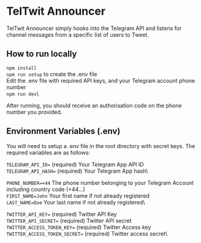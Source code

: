 # TelTwit Announcer

TelTwit Announcer simply hooks into the Telegram API and listens for channel messages from a specific list of users to
Tweet.

## How to run locally

`npm install`\
`npm run setup` to create the .env file\
Edit the .env file with required API keys, and your Telegram account phone number\
`npm run dev`\

After running, you should receive an authorisation code on the phone number you provided.

## Environment Variables (.env)

You will need to setup a .env file in the root directory with secret keys. The required variables are as follows:

`TELEGRAM_API_ID=` (required) Your Telegram App API ID\
`TELEGRAM_API_HASH=` (required) Your Telegram App hash\

`PHONE_NUMBER=+44` The phone number belonging to your Telegram Account including country code (+44...)\
`FIRST_NAME=John` Your first name if not already registered\
`LAST_NAME=Doe` Your last name if not already registered\

`TWITTER_API_KEY=` (required) Twitter API Key\
`TWITTER_API_SECRET=` (required) Twitter API secret\
`TWITTER_ACCESS_TOKEN_KEY=` (required) Twitter Access key\
`TWITTER_ACCESS_TOKEN_SECRET=` (required) Twitter access secret\